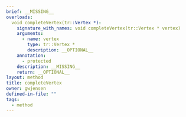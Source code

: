 ```yaml
---
brief: __MISSING__
overloads:
  void completeVertex(tr::Vertex *):
    signature_with_names: void completeVertex(tr::Vertex * vertex)
    arguments:
      - name: vertex
        type: tr::Vertex *
        description: __OPTIONAL__
    annotation:
      - protected
    description: __MISSING__
    return: __OPTIONAL__
layout: method
title: completeVertex
owner: gwjensen
defined-in-file: ""
tags:
  - method
---
```

